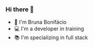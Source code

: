 ### Hi there 👋


- :sunflower: I'm Bruna Bonifácio
- :computer:	I'm a developer in training
- :books: I'm specializing in full stack


